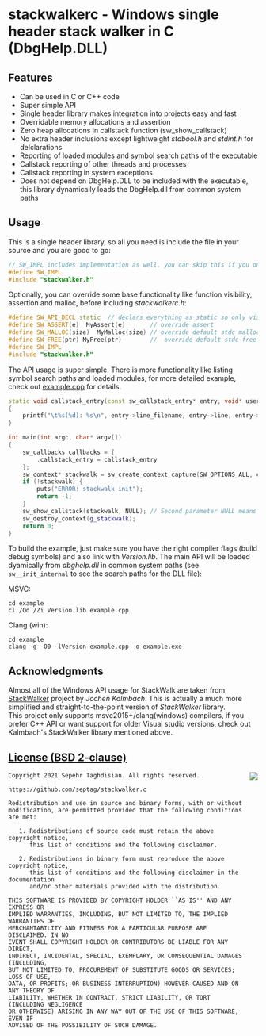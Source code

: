 # stackwalkerc - Windows single header stack walker in C (DbgHelp.DLL)

## Features

- Can be used in C or C++ code
- Super simple API
- Single header library makes integration into projects easy and fast
- Overridable memory allocations and assertion
- Zero heap allocations in callstack function (sw_show_callstack)
- No extra header inclusions except lightweight *stdbool.h* and *stdint.h* for delclarations
- Reporting of loaded modules and symbol search paths of the executable
- Callstack reporting of other threads and processes
- Callstack reporting in system exceptions
- Does not depend on DbgHelp.DLL to be included with the executable, this library dynamically loads the DbgHelp.dll from common system paths

## Usage
This is a single header library, so all you need is include the file in your source and you are good to go:

```cpp
// SW_IMPL includes implementation as well, you can skip this if you only want the declarations
#define SW_IMPL
#include "stackwalker.h"
```

Optionally, you can override some base functionality like function visibility, assertion and malloc, before including *stackwalkerc.h*:

```cpp
#define SW_API_DECL static  // declars everything as static so only visible to current translation unit
#define SW_ASSERT(e)  MyAssert(e)       // override assert
#define SW_MALLOC(size)  MyMalloc(size) // override default stdc malloc
#define SW_FREE(ptr) MyFree(ptr)        //  override default stdc free
#define SW_IMPL
#include "stackwalker.h"
```

The API usage is super simple. There is more functionality like listing symbol search paths and loaded modules, for more detailed example, check out [example.cpp](example/example.cpp) for details.

```cpp
static void callstack_entry(const sw_callstack_entry* entry, void* userptr)
{
    printf("\t%s(%d): %s\n", entry->line_filename, entry->line, entry->und_fullname);
}

int main(int argc, char* argv[]) 
{
    sw_callbacks callbacks = {
        .callstack_entry = callstack_entry
    };
    sw_context* stackwalk = sw_create_context_capture(SW_OPTIONS_ALL, callbacks, NULL);
    if (!stackwalk) {
        puts("ERROR: stackwalk init");
        return -1;
    }
    sw_show_callstack(stackwalk, NULL); // Second parameter NULL means that stackwalker should resolve for current thread
    sw_destroy_context(g_stackwalk);
    return 0;
}
```

To build the example, just make sure you have the right compiler flags (build debug symbols) and also link with *Version.lib*. The main API will be loaded dyamically from *dbghelp.dll* in common system paths (see `sw__init_internal` to see the search paths for the DLL file):

MSVC:
```
cd example
cl /Od /Zi Version.lib example.cpp
```

Clang (win):
```
cd example 
clang -g -O0 -lVersion example.cpp -o example.exe
```


## Acknowledgments
Almost all of the Windows API usage for StackWalk are taken from [StackWalker](https://github.com/JochenKalmbach/StackWalker) project by *Jochen Kalmbach*. This is actually a much more simplified and straight-to-the-point version of *StackWalker* library.   
This project only supports msvc2015+/clang(windows) compilers, if you prefer C++ API or want support for older Visual studio versions, check out Kalmbach's StackWalker library mentioned above.

[License (BSD 2-clause)](https://github.com/septag/stackwalkerc/blob/master/LICENSE)
--------------------------------------------------------------------------

<a href="http://opensource.org/licenses/BSD-2-Clause" target="_blank">
<img align="right" src="http://opensource.org/trademarks/opensource/OSI-Approved-License-100x137.png">
</a>

	Copyright 2021 Sepehr Taghdisian. All rights reserved.
	
	https://github.com/septag/stackwalker.c
	
	Redistribution and use in source and binary forms, with or without
	modification, are permitted provided that the following conditions are met:
	
	   1. Redistributions of source code must retain the above copyright notice,
	      this list of conditions and the following disclaimer.
	
	   2. Redistributions in binary form must reproduce the above copyright notice,
	      this list of conditions and the following disclaimer in the documentation
	      and/or other materials provided with the distribution.
	
	THIS SOFTWARE IS PROVIDED BY COPYRIGHT HOLDER ``AS IS'' AND ANY EXPRESS OR
	IMPLIED WARRANTIES, INCLUDING, BUT NOT LIMITED TO, THE IMPLIED WARRANTIES OF
	MERCHANTABILITY AND FITNESS FOR A PARTICULAR PURPOSE ARE DISCLAIMED. IN NO
	EVENT SHALL COPYRIGHT HOLDER OR CONTRIBUTORS BE LIABLE FOR ANY DIRECT,
	INDIRECT, INCIDENTAL, SPECIAL, EXEMPLARY, OR CONSEQUENTIAL DAMAGES (INCLUDING,
	BUT NOT LIMITED TO, PROCUREMENT OF SUBSTITUTE GOODS OR SERVICES; LOSS OF USE,
	DATA, OR PROFITS; OR BUSINESS INTERRUPTION) HOWEVER CAUSED AND ON ANY THEORY OF
	LIABILITY, WHETHER IN CONTRACT, STRICT LIABILITY, OR TORT (INCLUDING NEGLIGENCE
	OR OTHERWISE) ARISING IN ANY WAY OUT OF THE USE OF THIS SOFTWARE, EVEN IF
	ADVISED OF THE POSSIBILITY OF SUCH DAMAGE.
